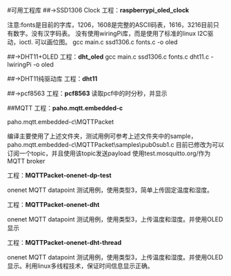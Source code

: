 #可用工程库
##->SSD1306 Clock
工程：**raspberrypi_oled_clock**

注意:fonts是目前的字库，1206，1608是完整的ASCII码表，1616，3216目前只有数字。没有汉字码表。
没有使用wiringPi库，而是使用了标准的linux I2C驱动，ioctl. 
可以画位图。
gcc main.c ssd1306.c fonts.c  -o oled

##->DHT11+OLED
工程：**dht_oled**
gcc main.c ssd1306.c fonts.c  dht11.c  -lwiringPi -o oled

##->DHT11纯驱动库
工程：**dht11**

##->pcf8563
工程：**pcf8563**
读取pcf中的时分秒，并显示

##MQTT
工程：**paho.mqtt.embedded-c**

paho.mqtt.embedded-c\MQTTPacket

编译主要使用了上述文件夹，测试用例可参考上述文件夹中的sample，paho.mqtt.embedded-c\MQTTPacket\samples\pub0sub1.c
目前已修改为可以订阅一个topic，并且使用该topic发送payload
使用test.mosquitto.org/作为MQTT broker


工程：**MQTTPacket-onenet-dp-test**

onenet MQTT datapoint 测试用例，使用类型3，简单上传固定温度和湿度。

工程：**MQTTPacket-onenet-dht**

onenet MQTT datapoint 测试用例，使用类型3，上传温度和湿度。并使用OLED显示

工程：**MQTTPacket-onenet-dht-thread**

onenet MQTT datapoint 测试用例，使用类型3，上传温度和湿度。并使用OLED显示。利用linux多线程技术，保证时间信息显示正确。

